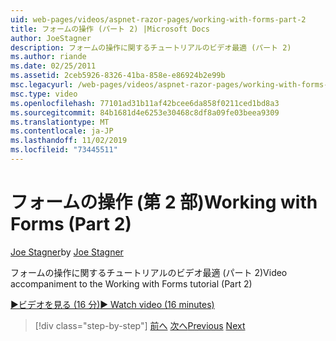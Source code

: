 ```yaml
---
uid: web-pages/videos/aspnet-razor-pages/working-with-forms-part-2
title: フォームの操作 (パート 2) |Microsoft Docs
author: JoeStagner
description: フォームの操作に関するチュートリアルのビデオ最適 (パート 2)
ms.author: riande
ms.date: 02/25/2011
ms.assetid: 2ceb5926-8326-41ba-858e-e86924b2e99b
msc.legacyurl: /web-pages/videos/aspnet-razor-pages/working-with-forms-part-2
msc.type: video
ms.openlocfilehash: 77101ad31b11af42bcee6da858f0211ced1bd8a3
ms.sourcegitcommit: 84b1681d4e6253e30468c8df8a09fe03beea9309
ms.translationtype: MT
ms.contentlocale: ja-JP
ms.lasthandoff: 11/02/2019
ms.locfileid: "73445511"
---
```

# <a name="working-with-forms-part-2"></a><span data-ttu-id="cd0da-103">フォームの操作 (第 2 部)</span><span class="sxs-lookup"><span data-stu-id="cd0da-103">Working with Forms (Part 2)</span></span>

<span data-ttu-id="cd0da-104">[Joe Stagner](https://github.com/JoeStagner)</span><span class="sxs-lookup"><span data-stu-id="cd0da-104">by [Joe Stagner](https://github.com/JoeStagner)</span></span>

<span data-ttu-id="cd0da-105">フォームの操作に関するチュートリアルのビデオ最適 (パート 2)</span><span class="sxs-lookup"><span data-stu-id="cd0da-105">Video accompaniment to the Working with Forms tutorial (Part 2)</span></span>

<span data-ttu-id="cd0da-106">[&#9654;ビデオを見る (16 分)](https://channel9.msdn.com/Blogs/ASP-NET-Site-Videos/working-with-forms-(part-2))</span><span class="sxs-lookup"><span data-stu-id="cd0da-106">[&#9654; Watch video (16 minutes)](https://channel9.msdn.com/Blogs/ASP-NET-Site-Videos/working-with-forms-(part-2))</span></span>

> [!div class="step-by-step"]
> <span data-ttu-id="cd0da-107">[前へ](working-with-forms-part-1.md)
> [次へ](working-with-data-part-1.md)</span><span class="sxs-lookup"><span data-stu-id="cd0da-107">[Previous](working-with-forms-part-1.md)
[Next](working-with-data-part-1.md)</span></span>
